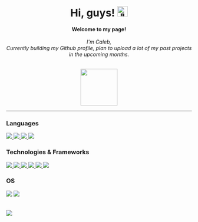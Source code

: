 <h1 align="center">Hi, guys! <img src="https://github.com/wervlad/wervlad/assets/24524555/766d336d-b87d-44ba-807c-c51de2bc6b4d" width="28px" alt="👋"></h1>

<p align="center">
    <b>Welcome to my page!</b><br><br>
    <i>
        I'm Caleb,<br>
        Currently building my Github profile, plan to upload a lot of my past projects in the upcoming months.<br>
    </i><br>
    
  <div align="center">
  <img src="https://user-images.githubusercontent.com/74038190/240815616-7b282ec6-fcc3-4600-90a7-2c3140549f58.gif" width="100px">
  </div>
  <hr>
  <h3 align="left">Languages</h2><div> 
  <a href="https://github.com/Caleb-S?tab=repositories&q=&type=&language=python&sort="> 
  <img src="https://img.shields.io/badge/python-black?style=for-the-badge&logo=python">
  </a>
  <a href="https://github.com/Caleb-S?tab=repositories&q=&type=&language=javascript&sort="> 
      <img src="https://img.shields.io/badge/javascript-black?style=for-the-badge&logo=javascript"> 
  </a>
	<a href="https://github.com/Caleb-S?tab=repositories&q=&type=&language=typescript&sort="> 
  <img src="https://img.shields.io/badge/typescript-black?style=for-the-badge&logo=typescript">
    </a>
    <a href="https://github.com/Caleb-S?tab=repositories&q=&type=&language=java&sort="> 
  <img src="https://img.shields.io/badge/java-black?style=for-the-badge&logo=openjdk">
    </a>
	

  </div>
  
  <h3 align="left">Technologies & Frameworks</h2>
  <div>
	 <a href="https://github.com/Caleb-S?tab=repositories&q=&type=&language=html&sort="> 
  <img src="https://img.shields.io/badge/html5-black?style=for-the-badge&logo=html5">
	</a>
	 <a href="https://github.com/Caleb-S?tab=repositories&q=&type=&language=css&sort="> 
  <img src="https://img.shields.io/badge/css3-black?style=for-the-badge&logo=css3">
	</a>
	<a href="https://github.com/Caleb-S?tab=repositories&q=tailwind&type=&language=&sort="> 
	<img src="https://img.shields.io/badge/tailwind-black?style=for-the-badge&logo=tailwind-css">
	</a>
	<a href="https://github.com/Caleb-S?tab=repositories&q=react&type=&language=&sort="> 
  <img src="https://img.shields.io/badge/react-black?style=for-the-badge&logo=react">
	</a>
	<a href="https://github.com/Caleb-S?tab=repositories&q=aws&type=&language=&sort=">
  <img src="https://img.shields.io/badge/aws-black?style=for-the-badge&logo=amazonaws">
		</a>
	<a href="https://github.com/Caleb-S?tab=repositories&q=webflow&type=&language=&sort=">
  <img src="https://img.shields.io/badge/webflow-black?style=for-the-badge&logo=webflow">
	</a>
  </div>
  
  <h3 align="left">OS</h2>
  <div>
  <img src="https://img.shields.io/badge/Windows-black?style=for-the-badge&logo=Windows">
  <img src="https://img.shields.io/badge/linux-black?style=for-the-badge&logo=Linux">
  </div>
  
  <br>
  
  <br>
  <div align="left">
  <a href="https://github.com/Caleb-S?tab=repositories">
  <img src="https://github-readme-stats.vercel.app/api?username=caleb-s&hide=contribs,stars&show_icons=true&theme=transparent">
  </a>
  </div>
